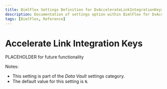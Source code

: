 ```yaml
---
title: BimlFlex Settings Definition for DvAccelerateLinkIntegrationKeys
description: Documentation of settings option within BimlFlex for DvAccelerateLinkIntegrationKeys
tags: [BimlFlex, Reference]
---
```


# Accelerate Link Integration Keys

PLACEHOLDER for future functionality

Notes:

* This setting is part of the *Data Vault* settings category.
* The default value for this setting is `N`.
